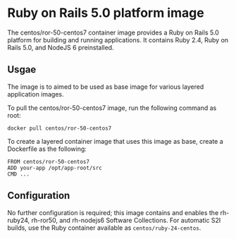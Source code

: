Ruby on Rails 5.0 platform image
================================

The centos/ror-50-centos7 container image provides a Ruby on Rails 5.0 platform for building and running applications. It contains Ruby 2.4, Ruby on Rails 5.0, and NodeJS 6 preinstalled.


Usgae
-----
The image is to aimed to be used as base image for various layered application images.

To pull the centos/ror-50-centos7 image, run the following command as root:
```
docker pull centos/ror-50-centos7
```

To create a layered container image that uses this image as base, create a Dockerfile as the following:
```
FROM centos/ror-50-centos7
ADD your-app /opt/app-root/src
CMD ...
```

Configuration
-------------

No further configuration is required; this image contains and enables the rh-ruby24, rh-ror50, and rh-nodejs6 Software Collections. For automatic S2I builds, use the Ruby container available as `centos/ruby-24-centos`.
